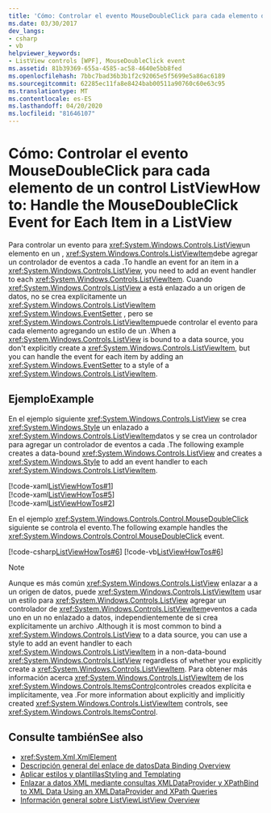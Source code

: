 ```yaml
---
title: 'Cómo: Controlar el evento MouseDoubleClick para cada elemento de un control ListView'
ms.date: 03/30/2017
dev_langs:
- csharp
- vb
helpviewer_keywords:
- ListView controls [WPF], MouseDoubleClick event
ms.assetid: 81b39369-655a-4585-ac58-4640e5bb8fed
ms.openlocfilehash: 7bbc7bad36b3b1f2c92065e5f5699e5a86ac6189
ms.sourcegitcommit: 62285ec11fa8e8424bab00511a90760c60e63c95
ms.translationtype: MT
ms.contentlocale: es-ES
ms.lasthandoff: 04/20/2020
ms.locfileid: "81646107"
---
```

# <a name="how-to-handle-the-mousedoubleclick-event-for-each-item-in-a-listview"></a><span data-ttu-id="78fd3-102">Cómo: Controlar el evento MouseDoubleClick para cada elemento de un control ListView</span><span class="sxs-lookup"><span data-stu-id="78fd3-102">How to: Handle the MouseDoubleClick Event for Each Item in a ListView</span></span>
<span data-ttu-id="78fd3-103">Para controlar un evento para <xref:System.Windows.Controls.ListView>un elemento en un , <xref:System.Windows.Controls.ListViewItem>debe agregar un controlador de eventos a cada .</span><span class="sxs-lookup"><span data-stu-id="78fd3-103">To handle an event for an item in a <xref:System.Windows.Controls.ListView>, you need to add an event handler to each <xref:System.Windows.Controls.ListViewItem>.</span></span> <span data-ttu-id="78fd3-104">Cuando <xref:System.Windows.Controls.ListView> a está enlazado a un origen de datos, no se crea explícitamente un <xref:System.Windows.Controls.ListViewItem> <xref:System.Windows.EventSetter> , pero se <xref:System.Windows.Controls.ListViewItem>puede controlar el evento para cada elemento agregando un estilo de un .</span><span class="sxs-lookup"><span data-stu-id="78fd3-104">When a <xref:System.Windows.Controls.ListView> is bound to a data source, you don't explicitly create a <xref:System.Windows.Controls.ListViewItem>, but you can handle the event for each item by adding an <xref:System.Windows.EventSetter> to a style of a <xref:System.Windows.Controls.ListViewItem>.</span></span>  
  
## <a name="example"></a><span data-ttu-id="78fd3-105">Ejemplo</span><span class="sxs-lookup"><span data-stu-id="78fd3-105">Example</span></span>  
 <span data-ttu-id="78fd3-106">En el ejemplo siguiente <xref:System.Windows.Controls.ListView> se crea <xref:System.Windows.Style> un enlazado a <xref:System.Windows.Controls.ListViewItem>datos y se crea un controlador para agregar un controlador de eventos a cada .</span><span class="sxs-lookup"><span data-stu-id="78fd3-106">The following example creates a data-bound <xref:System.Windows.Controls.ListView> and creates a <xref:System.Windows.Style> to add an event handler to each <xref:System.Windows.Controls.ListViewItem>.</span></span>  
  
 [!code-xaml[ListViewHowTos#1](~/samples/snippets/csharp/VS_Snippets_Wpf/ListViewHowTos/CSharp/Window1.xaml#1)]  
[!code-xaml[ListViewHowTos#5](~/samples/snippets/csharp/VS_Snippets_Wpf/ListViewHowTos/CSharp/Window1.xaml#5)]  
[!code-xaml[ListViewHowTos#2](~/samples/snippets/csharp/VS_Snippets_Wpf/ListViewHowTos/CSharp/Window1.xaml#2)]  
  
 <span data-ttu-id="78fd3-107">En el ejemplo <xref:System.Windows.Controls.Control.MouseDoubleClick> siguiente se controla el evento.</span><span class="sxs-lookup"><span data-stu-id="78fd3-107">The following example handles the <xref:System.Windows.Controls.Control.MouseDoubleClick> event.</span></span>  
  
 [!code-csharp[ListViewHowTos#6](~/samples/snippets/csharp/VS_Snippets_Wpf/ListViewHowTos/CSharp/Window1.xaml.cs#6)]
 [!code-vb[ListViewHowTos#6](~/samples/snippets/visualbasic/VS_Snippets_Wpf/ListViewHowTos/VisualBasic/Window1.xaml.vb#6)]  
  
> [!NOTE]
> <span data-ttu-id="78fd3-108">Aunque es más común <xref:System.Windows.Controls.ListView> enlazar a a un origen de datos, puede <xref:System.Windows.Controls.ListViewItem> usar un estilo para <xref:System.Windows.Controls.ListView> agregar un controlador de <xref:System.Windows.Controls.ListViewItem>eventos a cada uno en un no enlazado a datos, independientemente de si crea explícitamente un archivo .</span><span class="sxs-lookup"><span data-stu-id="78fd3-108">Although it is most common to bind a <xref:System.Windows.Controls.ListView> to a data source, you can use a style to add an event handler to each <xref:System.Windows.Controls.ListViewItem> in a non-data-bound <xref:System.Windows.Controls.ListView> regardless of whether you explicitly create a <xref:System.Windows.Controls.ListViewItem>.</span></span>  <span data-ttu-id="78fd3-109">Para obtener más información acerca <xref:System.Windows.Controls.ListViewItem> de los <xref:System.Windows.Controls.ItemsControl>controles creados explícita e implícitamente, vea .</span><span class="sxs-lookup"><span data-stu-id="78fd3-109">For more information about explicitly and implicitly created <xref:System.Windows.Controls.ListViewItem> controls, see <xref:System.Windows.Controls.ItemsControl>.</span></span>  
  
## <a name="see-also"></a><span data-ttu-id="78fd3-110">Consulte también</span><span class="sxs-lookup"><span data-stu-id="78fd3-110">See also</span></span>

- <xref:System.Xml.XmlElement>
- [<span data-ttu-id="78fd3-111">Descripción general del enlace de datos</span><span class="sxs-lookup"><span data-stu-id="78fd3-111">Data Binding Overview</span></span>](../../../desktop-wpf/data/data-binding-overview.md)
- [<span data-ttu-id="78fd3-112">Aplicar estilos y plantillas</span><span class="sxs-lookup"><span data-stu-id="78fd3-112">Styling and Templating</span></span>](../../../desktop-wpf/fundamentals/styles-templates-overview.md)
- [<span data-ttu-id="78fd3-113">Enlazar a datos XML mediante consultas XMLDataProvider y XPath</span><span class="sxs-lookup"><span data-stu-id="78fd3-113">Bind to XML Data Using an XMLDataProvider and XPath Queries</span></span>](../data/how-to-bind-to-xml-data-using-an-xmldataprovider-and-xpath-queries.md)
- [<span data-ttu-id="78fd3-114">Información general sobre ListView</span><span class="sxs-lookup"><span data-stu-id="78fd3-114">ListView Overview</span></span>](listview-overview.md)
